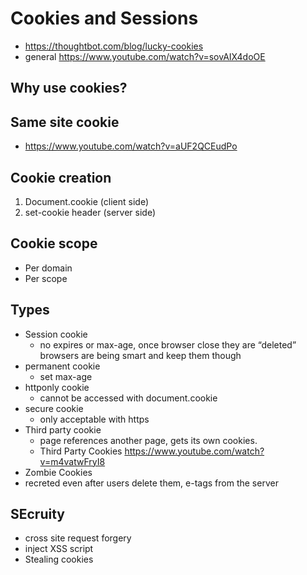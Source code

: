 # Cookies and Sessions

- https://thoughtbot.com/blog/lucky-cookies
- general https://www.youtube.com/watch?v=sovAIX4doOE

## Why use cookies?

## Same site cookie

- https://www.youtube.com/watch?v=aUF2QCEudPo

## Cookie creation

1. Document.cookie (client side)
2. set-cookie header (server side)


## Cookie scope

- Per domain
- Per scope

## Types

- Session cookie
  - no expires or max-age, once browser close they are “deleted” browsers are being smart and keep them though
- permanent cookie
  - set max-age
- httponly cookie
  - cannot be accessed with document.cookie
- secure cookie
  - only acceptable with https
- Third party cookie
  - page references another page, gets its own cookies.
  - Third Party Cookies https://www.youtube.com/watch?v=m4vatwFryI8
- Zombie Cookies
- recreted even after users delete them, e-tags from the server

## SEcruity

- cross site request forgery
- inject XSS script
- Stealing cookies
